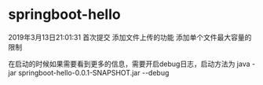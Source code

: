 # springboot-hello
2019年3月13日21:01:31  首次提交
添加文件上传的功能
添加单个文件最大容量的限制

在启动的时候如果需要看到更多的信息，需要开启debug日志，启动方法为
java -jar springboot-hello-0.0.1-SNAPSHOT.jar --debug
